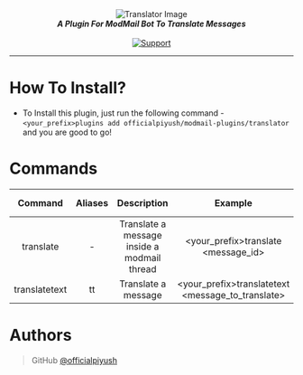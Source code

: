 <div align="center">
    <img src="https://i.vgy.me/GHCzHX.png" alt="Translator Image" align="center"></img>
    <br>
    <strong><i>A Plugin For ModMail Bot To Translate Messages</i></strong>
   <br>
   <br>

  <a href="https://discord.gg/hzD72GE">
    <img src="https://img.shields.io/discord/543812119397924886.svg?style=for-the-badge&colorB=7289DA" alt="Support">
  </a> 
</div>

---

# How To Install?

* To Install this plugin, just run the following command - `<your_prefix>plugins add officialpiyush/modmail-plugins/translator` and you are good to go!

# Commands

|    Command    	| Aliases 	|                 Description                 	|                      Example                      	| Permission Required 	|                                                               Source Code                                                              	|
|:-------------:	|:-------:	|:-------------------------------------------:	|:-------------------------------------------------:	|:-------------------:	|:--------------------------------------------------------------------------------------------------------------------------------------:	|
|   translate   	|    -    	| Translate a message inside a modmail thread 	|        <your_prefix>translate <message_id>        	|         None        	| [Source](https://github.com/officialpiyush/modmail-plugins/blob/e0aa61e7758766528835aa942bd2098c1da655d9/translator/translator.py#L13) 	|
| translatetext 	|    tt   	|             Translate a message             	| <your_prefix>translatetext <message_to_translate> 	|         None        	| [Source](https://github.com/officialpiyush/modmail-plugins/blob/e0aa61e7758766528835aa942bd2098c1da655d9/translator/translator.py#L34) 	|


# Authors

>  GitHub [@officialpiyush](https://github.com/officialpiyush)
